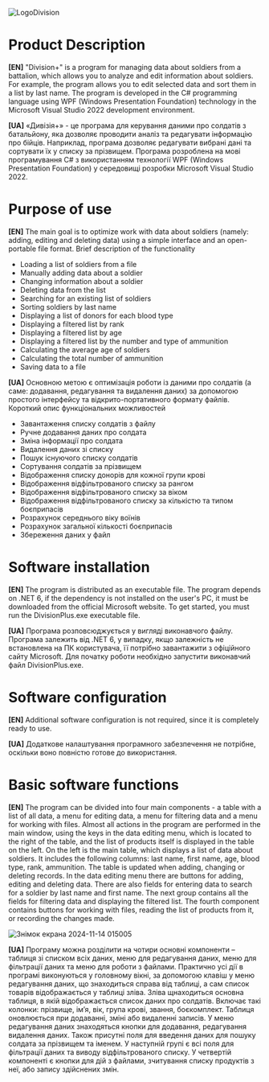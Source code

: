 ![LogoDivision](https://github.com/user-attachments/assets/571601a0-98e9-48f1-8d6c-ae36f0a264ca)

# Product Description
**[EN]**
"Division+" is a program for managing data about soldiers from a battalion, which allows you to analyze and edit information about soldiers. For example, the program allows you to edit selected data and sort them in a list by last name.
The program is developed in the C# programming language using WPF (Windows Presentation Foundation) technology in the Microsoft Visual Studio 2022 development environment.

**[UA]** 
«Дивізія+» - це програма для керування даними про солдатів з батальйону, яка дозволяє проводити аналіз та редагувати інформацію про бійців. Наприклад, програма дозволяє редагувати вибрані дані та сортувати їх у списку за прізвищем.
Програма розроблена на мові програмування С# з використанням технології WPF (Windows Presentation Foundation) у середовищі розробки Microsoft Visual Studio 2022.


# Purpose of use
**[EN]** The main goal is to optimize work with data about soldiers (namely: adding, editing and deleting data) using a simple interface and an open-portable file format. Brief description of the functionality

- Loading a list of soldiers from a file
- Manually adding data about a soldier
- Changing information about a soldier
- Deleting data from the list
- Searching for an existing list of soldiers
- Sorting soldiers by last name
- Displaying a list of donors for each blood type
- Displaying a filtered list by rank
- Displaying a filtered list by age
- Displaying a filtered list by the number and type of ammunition
- Calculating the average age of soldiers
- Calculating the total number of ammunition
- Saving data to a file

**[UA]** Основною метою є оптимізація роботи із даними про солдатів (а саме: додавання, редагування та видалення даних) за допомогою простого інтерфейсу та відкрито-портативного формату файлів.
Короткий опис функціональних можливостей
- Завантаження списку солдатів з файлу
- Ручне додавання даних про солдата
- Зміна інформації про солдата
- Видалення даних зі списку
- Пошук існуючого списку солдатів
- Сортування солдатів за прізвищем
- Відображення списку донорів для кожної групи крові
- Відображення відфільтрованого списку за рангом
- Відображення відфільтрованого списку за віком
- Відображення відфільтрованого списку за кількістю та типом боєприпасів
- Розрахунок середнього віку воїнів
- Розрахунок загальної кількості боєприпасів
- Збереження даних у файл

# Software installation
**[EN]** The program is distributed as an executable file. The program depends on .NET 6, if the dependency is not installed on the user's PC, it must be downloaded from the official Microsoft website. To get started, you must run the DivisionPlus.exe executable file.

**[UA]** Програма розповсюджується у вигляді виконавчого файлу. Програма залежить від .NET 6, у випадку, якщо залежність не встановлена на ПК користувача, її потрібно завантажити з офіційного сайту Microsoft. Для початку роботи необхідно запустити виконавчий файл DivisionPlus.exe.

# Software configuration
**[EN]** Additional software configuration is not required, since it is completely ready to use.

**[UA]** Додаткове налаштування програмного забезпечення не потрібне, оскільки воно повністю готове до використання.

# Basic software functions
**[EN]** The program can be divided into four main components - a table with a list of all data, a menu for editing data, a menu for filtering data and a menu for working with files. Almost all actions in the program are performed in the main window, using the keys in the data editing menu, which is located to the right of the table, and the list of products itself is displayed in the table on the left.
On the left is the main table, which displays a list of data about soldiers. It includes the following columns: last name, first name, age, blood type, rank, ammunition. The table is updated when adding, changing or deleting records.
In the data editing menu there are buttons for adding, editing and deleting data. There are also fields for entering data to search for a soldier by last name and first name.
The next group contains all the fields for filtering data and displaying the filtered list.
The fourth component contains buttons for working with files, reading the list of products from it, or recording the changes made.

![Знімок екрана 2024-11-14 015005](https://github.com/user-attachments/assets/c93c9472-8c39-4ddf-9c65-01b6548703a9)

**[UA]** Програму можна розділити на чотири основні компоненти – таблиця зі списком всіх даних, меню для редагування даних, меню для фільтрації даних та меню для роботи з файлами.
Практично усі дії в програмі виконуються у головному вікні, за допомогою клавіш у меню редагування даних, що знаходиться справа від таблиці, а сам список товарів відображається у таблиці зліва.
Зліва щнаходиться основна таблиця, в якій відображається список даних про солдатів. Включає такі колонки: прізвище, ім’я, вік, група крові, звання, боєкомплект. Таблиця оновлюється при додаванні, зміні або видаленні записів.
У меню редагування даних знаходяться кнопки для додавання, редагування видалення даних. Також присутні поля для введення даних для пошуку солдата за прізвищем та іменем.
У наступній групі є всі поля для фільтрації даних та виводу відфільтрованого списку.
У четвертій компоненті є кнопки для дій з файлами, зчитування списку продуктів з неї, або запису здійснених змін.

